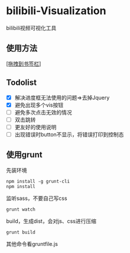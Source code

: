 # bilibili-Visualization
bilibili视频可视化工具

## 使用方法


<a href="javascript:(function(){var script=document.createElement('script');script.setAttribute('src','http://vis.h12345jack.me/bilibili-Visualization/src/assets/js/addonvis.js');document.getElementsByTagName('head')[0].appendChild(script);})();">[拖拽到书签栏]</a>


## Todolist
- [x] 解决进度框无法使用的问题=>去掉Jquery
- [x] 避免出现多个vis按钮
- [ ] 避免多次点击无效的情况
- [ ] 双击跳转
- [ ] 更友好的使用说明
- [ ] 出现错误时button不显示，将错误打印到控制态

## 使用grunt

先装环境

    npm install -g grunt-cli
    npm install

监听sass，不要自己写css

    grunt watch

build，生成dist，会对js、css进行压缩

    grunt build

其他命令看gruntfile.js

